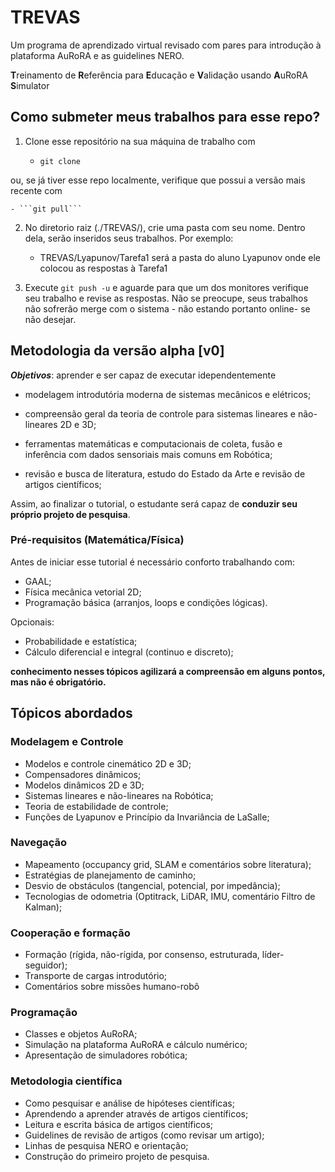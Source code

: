 TREVAS
======

Um programa de aprendizado virtual revisado com pares para introdução à plataforma AuRoRA e as guidelines NERO.

**T**reinamento de **R**eferência para **E**ducação e **V**alidação usando **A**uRoRA **S**imulator

## Como submeter meus trabalhos para esse repo?

1) Clone esse repositório na sua máquina de trabalho com 

	- ```git clone```

ou, se já tiver esse repo localmente, verifique que possui a versão mais recente com

	- ```git pull```


2) No diretorio raiz (./TREVAS/), crie uma pasta com seu nome. Dentro dela, serão inseridos seus trabalhos. Por exemplo:
	- TREVAS/Lyapunov/Tarefa1 será a pasta do aluno Lyapunov onde ele colocou as respostas à Tarefa1

3) Execute ```git push -u``` e aguarde para que um dos monitores verifique seu trabalho e revise as respostas. Não se preocupe, seus trabalhos não sofrerão merge com o sistema - não estando portanto online- se não desejar.

## Metodologia da versão alpha [v0]

___**Objetivos**___: aprender e ser capaz de executar idependentemente

+ modelagem introdutória moderna de sistemas mecânicos e elétricos; 

+ compreensão geral da teoria de controle para sistemas lineares e não-lineares 2D e 3D; 

+ ferramentas matemáticas e computacionais de coleta, fusão e inferência com dados sensoriais mais comuns em Robótica;

+ revisão e busca de literatura, estudo do Estado da Arte e revisão de artigos científicos;

Assim, ao finalizar o tutorial, o estudante será capaz de **conduzir seu próprio projeto de pesquisa**. 

### Pré-requisitos (Matemática/Física)

Antes de iniciar esse tutorial é necessário conforto trabalhando com:

+ GAAL;
+ Física mecânica vetorial 2D;
+ Programação básica (arranjos, loops e condições lógicas).

Opcionais:

+ Probabilidade e estatística;
+ Cálculo diferencial e integral (continuo e discreto);

__conhecimento nesses tópicos agilizará a compreensão em alguns pontos, mas não é obrigatório.__

## Tópicos abordados

### Modelagem e Controle

+ Modelos e controle cinemático 2D e 3D;
+ Compensadores dinâmicos;
+ Modelos dinâmicos 2D e 3D;
+ Sistemas lineares e não-lineares na Robótica;
+ Teoria de estabilidade de controle;
+ Funções de Lyapunov e Princípio da Invariância de LaSalle;

### Navegação

+ Mapeamento (occupancy grid, SLAM e comentários sobre literatura);
+ Estratégias de planejamento de caminho;
+ Desvio de obstáculos (tangencial, potencial, por impedância);
+ Tecnologias de odometria (Optitrack, LiDAR, IMU, comentário Filtro de Kalman);


### Cooperação e formação

+ Formação (rígida, não-rígida, por consenso, estruturada, líder-seguidor);
+ Transporte de cargas introdutório;
+ Comentários sobre missões humano-robô

### Programação

+ Classes e objetos AuRoRA;
+ Simulação na plataforma AuRoRA e cálculo numérico;
+ Apresentação de simuladores robótica;

### Metodologia científica

+ Como pesquisar e análise de hipóteses científicas;
+ Aprendendo a aprender através de artigos científicos;
+ Leitura e escrita básica de artigos científicos;
+ Guidelines de revisão de artigos (como revisar um artigo);
+ Linhas de pesquisa NERO e orientação;
+ Construção do primeiro projeto de pesquisa.
